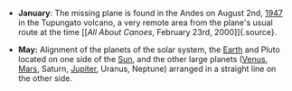 ﻿

-   **January**: The missing plane is found in the Andes on August 2nd, [1947](1947.html) in the Tupungato volcano, a very remote area from the plane's usual route at the time [\[_All About Canoes_, February 23rd, 2000\]]{.source}.


- **May:** Alignment of the planets of the solar system, the [Earth](Earth.html) and Pluto located on one side of the [Sun](Sun.html), and the other large planets ([Venus](Venus.html), [Mars](Mars.html), Saturn, [Jupiter](Jupiter.html), Uranus, Neptune) arranged in a straight line on the other side.
